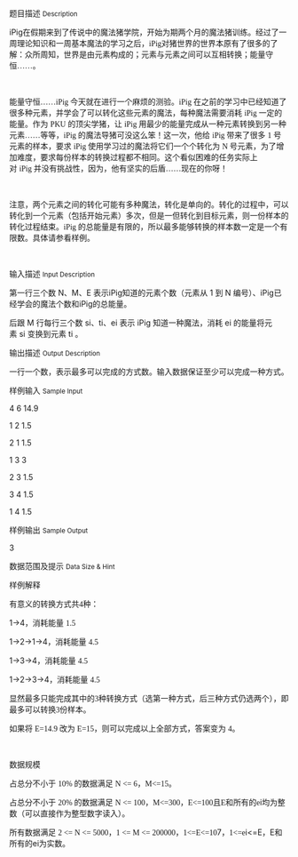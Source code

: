 <div class="panel panel-default">
<div class="area-title">
<span>
题目描述
<small>Description</small>
</span></div>
<div class="panel-body">

<p>iPig<span style="">在假期来到了传说中的魔法猪学院，开始为期两个月的魔法猪训练。经过了一周理论知识和一周基本魔法的学习之后，</span><span style="font-family: 'Times New Roman';">iPig</span><span style="">对猪世界的世界本原有了很多的了解：众所周知，世界是由元素构成的；元素与元素之间可以互相转换；能量守恒</span><span style="font-family: 'Times New Roman';">……</span><span style="">。</span></p>
<p> </p>
<p>能量守恒<span style="font-family: 'Times New Roman';">……iPig </span><span style="">今天就在进行一个麻烦的测验。</span><span style="font-family: 'Times New Roman';">iPig </span><span style="">在之前的学习中已经知道了很多种元素，并学会了可以转化这些元素的魔法，每种魔法需要消耗 </span><span style="font-family: 'Times New Roman';">iPig </span><span style="">一定的能量。作为 </span><span style="font-family: 'Times New Roman';">PKU </span><span style="">的顶尖学猪，让 </span><span style="font-family: 'Times New Roman';">iPig </span><span style="">用最少的能量完成从一种元素转换到另一种元素</span><span style="font-family: 'Times New Roman';">……</span><span style="">等等，</span><span style="font-family: 'Times New Roman';">iPig </span><span style="">的魔法导猪可没这么笨！这一次，他给 </span><span style="font-family: 'Times New Roman';">iPig </span><span style="">带来了很多 </span><span style="font-family: 'Times New Roman';">1 </span><span style="">号元素的样本，要求 </span><span style="font-family: 'Times New Roman';">iPig </span><span style="">使用学习过的魔法将它们一个个转化为 </span><span style="font-family: 'Times New Roman';">N </span><span style="">号元素，为了增加难度，要求</span>每份样本的转换过程都不相同。这个看似困难的任务实际上对 <span style="font-family: 'Times New Roman';">iPig </span><span style="">并没有挑战性，因为，他有坚实的后盾</span><span style="font-family: 'Times New Roman';">……</span><span style="">现在的你呀！</span></p>
<p> </p>
<p>注意，两个元素之间的转化可能有多种魔法，转化是单向的。转化的过程中，可以转化到一个元素（包括开始元素）多次，但是一但转化到目标元素，则一份样本的转化过程结束。<span style="font-family: 'Times New Roman';">iPig </span><span style="">的总能量是有限的，所以最多能够转换的样本数一定是一个有限数。具体请参看样例。</span></p>
<p> </p>

</div>
</div>

<div class="panel panel-default">
<div class="area-title">
<span>
输入描述
<small>Input Description</small>
</span></div>
<div class="panel-body">
<p>第一行三个数 <span>N</span><span>、</span><span>M</span><span>、</span><span>E </span><span>表示</span><span>iPig</span><span>知道的元素个数（元素从 </span><span>1 </span><span>到 </span><span>N </span><span>编号）、</span><span>iPig</span><span>已经学会的魔法个数和</span><span>iPig</span><span>的总能量。</span></p>
<p>后跟 <span>M </span><span>行每行三个数 </span><span>s</span>i、<span>t</span>i、<span>e</span>i 表示 <span>iPig </span><span>知道一种魔法，消耗 </span><span>e</span>i 的能量将元素 <span>s</span>i 变换到元素 <span>t</span>i 。</p>

</div>
</div>
<div  class="panel panel-default">
<div class="area-title">
<span>
输出描述
<small>Output Description</small>
</span></div>
<div class="panel-body">

<p class="p0">一行一个数，表示最多可以完成的方式数。输入数据保证至少可以完成一种方式。</p>

</div>
</div>


<div class="panel panel-default">
<div class="area-title">
<span>
样例输入
<small>Sample Input</small>
</span></div>
<div class="panel-body">
<p>4 6 14.9</p>
<p>1 2 1.5</p>
<p>2 1 1.5</p>
<p>1 3 3</p>
<p>2 3 1.5</p>
<p>3 4 1.5</p>
<p>1 4 1.5</p>

</div>
</div>

<div class="panel panel-default">
<div class="area-title">
<span>
样例输出
<small>Sample Output</small>
</span></div>
<div class="panel-body">
<p>3</p>

</div>
</div>

<div class="panel panel-default">
<div class="area-title">
<span>
数据范围及提示
<small>Data Size & Hint</small>
</span></div>
<div class="panel-body">
<p>样例解释</p>
<p>有意义的转换方式共<span style="font-family: 'Times New Roman';">4</span><span style="">种：</span></p>
<p>1-&gt;4<span style="">，消耗能量 </span><span style="font-family: 'Times New Roman';">1.5</span></p>
<p>1-&gt;2-&gt;1-&gt;4<span style="">，消耗能量 </span><span style="font-family: 'Times New Roman';">4.5</span></p>
<p>1-&gt;3-&gt;4<span style="">，消耗能量 </span><span style="font-family: 'Times New Roman';">4.5</span></p>
<p>1-&gt;2-&gt;3-&gt;4<span style="">，消耗能量 </span><span style="font-family: 'Times New Roman';">4.5</span></p>
<p>显然最多只能完成其中的<span style="font-family: 'Times New Roman';">3</span><span style="">种转换方式（选第一种方式，后三种方式仍选两个），即最多可以转换</span><span style="font-family: 'Times New Roman';">3</span><span style="">份样本。</span></p>
<p>如果将 <span style="font-family: 'Times New Roman';">E=14.9 </span><span style="">改为 </span><span style="font-family: 'Times New Roman';">E=15</span><span style="">，则可以完成以上全部方式，答案变为 </span><span style="font-family: 'Times New Roman';">4</span><span style="">。</span></p>
<p> </p>
<p>数据规模</p>
<p>占总分不小于 <span style="font-family: 'Times New Roman';">10% </span><span style="">的数据满足 </span><span style="font-family: 'Times New Roman';">N &lt;= 6</span><span style="">，</span><span style="font-family: 'Times New Roman';">M&lt;=15</span><span style="">。</span></p>
<p>占总分不小于 <span style="font-family: 'Times New Roman';">20% </span><span style="">的数据满足 </span><span style="font-family: 'Times New Roman';">N &lt;= 100</span><span style="">，</span><span style="font-family: 'Times New Roman';">M&lt;=300</span><span style="">，</span><span style="font-family: 'Times New Roman';">E&lt;=100</span><span style="">且</span><span style="font-family: 'Times New Roman';">E</span>和所有的<span style="font-family: 'Times New Roman';">e</span>i均为整数（可以直接作为整型数字读入）。</p>
<p>所有数据满足 <span style="font-family: 'Times New Roman';">2 &lt;= N &lt;= 5000</span><span style="">，</span><span style="font-family: 'Times New Roman';">1 &lt;= M &lt;= 200000</span><span style="">，</span><span style="font-family: 'Times New Roman';">1&lt;=E&lt;=10</span>7，<span style="font-family: 'Times New Roman';">1&lt;=e</span>i&lt;=E，E和所有的ei为实数。</p>
</div>
</div>